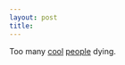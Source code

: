 ```yaml
---
layout: post
title: 
---
```


Too many <a href="http://news.bbc.co.uk/hi/english/uk/newsid_1326000/1326657.stm">cool</a> <a href="http://www.cnn.com/2001/SHOWBIZ/Music/05/12/como.obit/index.html">people</a> dying.
